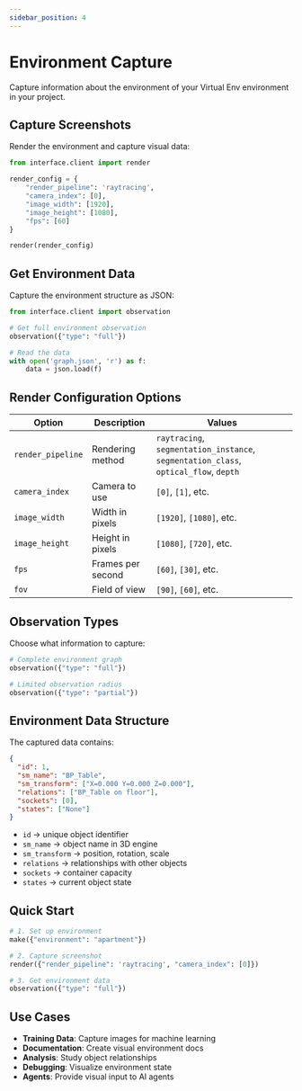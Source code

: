 ```yaml
---
sidebar_position: 4
---
```


# Environment Capture

Capture information about the environment of your Virtual Env environment in your project.

## Capture Screenshots

Render the environment and capture visual data:

```python
from interface.client import render

render_config = {
    "render_pipeline": 'raytracing',
    "camera_index": [0],
    "image_width": [1920],
    "image_height": [1080],
    "fps": [60]
}

render(render_config)
```

## Get Environment Data

Capture the environment structure as JSON:

```python
from interface.client import observation

# Get full environment observation
observation({"type": "full"})

# Read the data
with open('graph.json', 'r') as f:
    data = json.load(f)
```

## Render Configuration Options

| Option | Description | Values |
|--------|-------------|--------|
| `render_pipeline` | Rendering method | `raytracing`, `segmentation_instance`, `segmentation_class`, `optical_flow`, `depth` |
| `camera_index` | Camera to use | `[0]`, `[1]`, etc. |
| `image_width` | Width in pixels | `[1920]`, `[1080]`, etc. |
| `image_height` | Height in pixels | `[1080]`, `[720]`, etc. |
| `fps` | Frames per second | `[60]`, `[30]`, etc. |
| `fov` | Field of view | `[90]`, `[60]`, etc. |

## Observation Types

Choose what information to capture:

```python
# Complete environment graph
observation({"type": "full"})

# Limited observation radius
observation({"type": "partial"})

```

## Environment Data Structure

The captured data contains:

```json
{
  "id": 1,
  "sm_name": "BP_Table",
  "sm_transform": ["X=0.000 Y=0.000 Z=0.000"],
  "relations": ["BP_Table on floor"],
  "sockets": [0],
  "states": ["None"]
}
```

- `id` → unique object identifier
- `sm_name` → object name in 3D engine
- `sm_transform` → position, rotation, scale
- `relations` → relationships with other objects
- `sockets` → container capacity
- `states` → current object state

## Quick Start

```python
# 1. Set up environment
make({"environment": "apartment"})

# 2. Capture screenshot
render({"render_pipeline": 'raytracing', "camera_index": [0]})

# 3. Get environment data
observation({"type": "full"})
```

## Use Cases

- **Training Data**: Capture images for machine learning
- **Documentation**: Create visual environment docs
- **Analysis**: Study object relationships
- **Debugging**: Visualize environment state
- **Agents**: Provide visual input to AI agents
